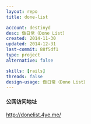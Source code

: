 ```yaml
---
layout: repo
title: done-list

account: destinyd
desc: 做日常（Done List）
created: 2014-11-30
updated: 2014-12-31
last-commit: 88f5df1
type: project
alternative: false

skills: [rails]
threads: false
design-usage: 做日常（Done List）
---
```


#### 公网访问地址
http://donelist.4ye.me/
